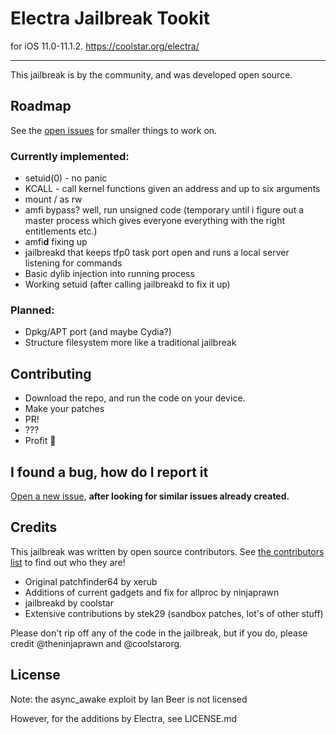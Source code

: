 # Electra Jailbreak Tookit 
for iOS 11.0-11.1.2.
https://coolstar.org/electra/

---

This jailbreak is by the community, and was developed open source.

## Roadmap
See the [open issues](https://github.com/coolstar/electra/issues) for smaller things to work on.

### Currently implemented:
- setuid(0) - no panic
- KCALL - call kernel functions given an address and up to six arguments
- mount / as rw
- amfi bypass? well, run unsigned code (temporary until i figure out a master process which gives everyone everything with the right entitlements etc.)
- amfi**d** fixing up
- jailbreakd that keeps tfp0 task port open and runs a local server listening for commands
- Basic dylib injection into running process
- Working setuid (after calling jailbreakd to fix it up)

### Planned:
- Dpkg/APT port (and maybe Cydia?)
- Structure filesystem more like a traditional jailbreak

## Contributing

* Download the repo, and run the code on your device.
* Make your patches
* PR!
* ???
* Profit :tada:

## I found a bug, how do I report it
[Open a new issue](https://github.com/coolstar/electra/issues/new), **after looking for similar issues already created.**

## Credits

This jailbreak was written by open source contributors. See [the contributors list](https://github.com/coolstar/electra/graphs/contributors) to find out who they are!

* Original patchfinder64 by xerub
* Additions of current gadgets and fix for allproc by ninjaprawn 
* jailbreakd by coolstar
* Extensive contributions by stek29 (sandbox patches, lot's of other stuff)

Please don't rip off any of the code in the jailbreak, but if you do, please credit @theninjaprawn and @coolstarorg.

## License

Note: the async_awake exploit by Ian Beer is not licensed

However, for the additions by Electra, see LICENSE.md
